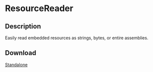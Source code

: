 # ResourceReader
## Description
Easily read embedded resources as strings, bytes, or entire assemblies.

## Download
[Standalone](https://github.com/Lexz-08/ResourceReader/releases/latest/download/ResourceReader.dll)
